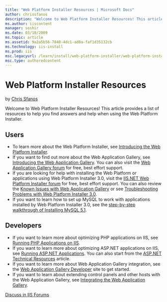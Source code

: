 ```yaml
---
title: "Web Platform Installer Resources | Microsoft Docs"
author: chrissfanos
description: "Welcome to Web Platform Installer Resources! This article provides a list of resources to help you find answers and help when using the Web Platform Installe..."
ms.author: iiscontent
manager: soshir
ms.date: 03/18/2009
ms.topic: article
ms.assetid: 9a2a5b56-7848-4dc1-ad0a-faf1d35132cb
ms.technology: iis-install
ms.prod: iis
msc.legacyurl: /learn/install/web-platform-installer/web-platform-installer-resources
msc.type: authoredcontent
---
```

Web Platform Installer Resources
====================
by [Chris Sfanos](https://github.com/chrissfanos)

Welcome to Web Platform Installer Resources! This article provides a list of resources to help you find answers and help when using the Web Platform Installer.

## Users

- To learn more about the Web Platform Installer, see [Introducing the Web Platform Installer](using-the-microsoft-web-platform-installer.md).
- If you want to find out more about the Web Application Gallery, see [Introducing the Web Application Gallery](../../develop/windows-web-application-gallery/introducing-the-windows-web-application-gallery.md). You can also visit the [Web Application Gallery forum](https://forums.iis.net/1159.aspx "Web Application Gallery: Users forum") for free, best effort support.
- If you are looking for help with installing the Web Platform or applications using Web Platform Installer 3.0, visit the [IIS.NET Web Platform Installer forum](https://forums.iis.net/1155.aspx "Web Platform Installer Forum") for free, best effort support. You can also review the [Known Issues with Web Application Gallery](../../develop/windows-web-application-gallery/windows-web-application-gallery-known-issues.md) or see [Troubleshooting Problems with Web Platform Installer 3.0](../../troubleshoot/web-platform-installer-issues/troubleshooting-problems-with-microsoft-web-platform-installer.md).
- If you want to learn how to set up MySQL to work with applications installed by Web Platform Installer 3.0, see the [step-by-step walkthrough of Installing MySQL 5.1](../../application-frameworks/install-and-configure-php-on-iis/walkthrough-set-up-mysql-51-for-php-applications.md).

## Developers

- If you want to learn more about optimizing PHP applications on IIS, see [Running PHP Applications on IIS](../../application-frameworks/running-php-applications-on-iis/index.md).
- If you want to learn more about optimizing ASP.NET applications on IIS, see [Running ASP.NET Applications](../../application-frameworks/building-and-running-aspnet-applications/index.md). You can also start from the [ASP.NET Technical Resources](../../application-frameworks/building-and-running-aspnet-applications/aspnet-technical-resources.md) article.
- If you want to learn more about Web Application Gallery integration, see the [Web Application Gallery Developer](https://www.microsoft.com/web/gallery/developer.aspx "Web Application Gallery Developer site") site to get started.
- If you want to learn about extending control panels and other hosts with the Web Application Gallery, see [Integrating the Web Application Gallery](../../develop/windows-web-application-gallery/integrate-the-windows-web-application-gallery-into-a-control-panel.md).
  
  
[Discuss in IIS Forums](https://forums.iis.net/1155.aspx)